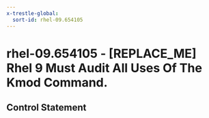 ```yaml
---
x-trestle-global:
  sort-id: rhel-09.654105
---
```


# rhel-09.654105 - \[REPLACE_ME\] Rhel 9 Must Audit All Uses Of The Kmod Command.

## Control Statement
